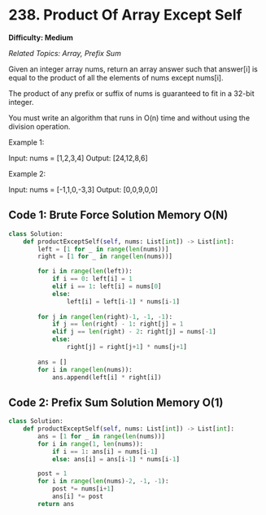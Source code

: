 # 238. Product Of Array Except Self

**Difficulty: Medium** 

*Related Topics: Array, Prefix Sum*

Given an integer array nums, return an array answer such that answer[i] is equal to the product of all the elements of nums except nums[i].

The product of any prefix or suffix of nums is guaranteed to fit in a 32-bit integer.

You must write an algorithm that runs in O(n) time and without using the division operation.


Example 1:

Input: nums = [1,2,3,4]
Output: [24,12,8,6]

Example 2:

Input: nums = [-1,1,0,-3,3]
Output: [0,0,9,0,0]

## Code 1: Brute Force Solution Memory O(N)

```python
class Solution:
    def productExceptSelf(self, nums: List[int]) -> List[int]:
        left = [1 for _ in range(len(nums))]
        right = [1 for _ in range(len(nums))]

        for i in range(len(left)):
            if i == 0: left[i] = 1
            elif i == 1: left[i] = nums[0]
            else:
                left[i] = left[i-1] * nums[i-1]
        
        for j in range(len(right)-1, -1, -1):
            if j == len(right) - 1: right[j] = 1
            elif j == len(right) - 2: right[j] = nums[-1]
            else:
                right[j] = right[j+1] * nums[j+1]
        
        ans = []
        for i in range(len(nums)):
            ans.append(left[i] * right[i])
```

## Code 2: Prefix Sum Solution Memory O(1)
```python
class Solution:
    def productExceptSelf(self, nums: List[int]) -> List[int]:
        ans = [1 for _ in range(len(nums))]
        for i in range(1, len(nums)):
            if i == 1: ans[i] = nums[i-1]
            else: ans[i] = ans[i-1] * nums[i-1]

        post = 1
        for i in range(len(nums)-2, -1, -1):
            post *= nums[i+1]
            ans[i] *= post
        return ans
```
